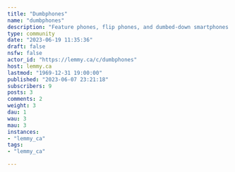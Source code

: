 ```yaml
---
title: "Dumbphones" 
name: "dumbphones"
description: "Feature phones, flip phones, and dumbed-down smartphones. This is a place to share information and engage with others who share an interest in these kinds of lower-tech cellular devices."
type: community
date: "2023-06-19 11:35:36"
draft: false
nsfw: false
actor_id: "https://lemmy.ca/c/dumbphones"
host: lemmy.ca
lastmod: "1969-12-31 19:00:00"
published: "2023-06-07 23:21:18"
subscribers: 9
posts: 3
comments: 2
weight: 3
dau: 1
wau: 3
mau: 3
instances:
- "lemmy_ca"
tags: 
- "lemmy_ca"

---
```


